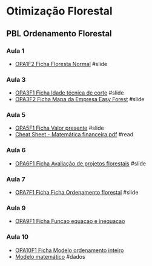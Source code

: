 # Otimização Florestal

## PBL Ordenamento Florestal

### Aula 1

- [OPA1F2 Ficha Floresta Normal](https://htmlpreview.github.io/?https://github.com/Gorgens/otimizacao/blob/main/pbl%20ordenamento/OPA1F2%20Ficha%20Floresta%20Normal/index.html) #slide


### Aula 3

- [OPA3F1 Ficha Idade técnica de corte](https://htmlpreview.github.io/?https://github.com/Gorgens/otimizacao/blob/main/pbl%20ordenamento/OPA3F1%20Ficha%20Idade%20tecnica%20de%20corte/index.html) #slide
- [OPA3F2 Ficha Mapa da Empresa Easy Forest](https://htmlpreview.github.io/?https://github.com/Gorgens/otimizacao/blob/main/pbl%20ordenamento/OPA3F2%20Ficha%20Mapa%20da%20Empresa%20Easy%20Forest/index.html) #slide


### Aula 5
- [OPA5F1 Ficha Valor presente](https://htmlpreview.github.io/?https://github.com/Gorgens/otimizacao/blob/main/pbl%20ordenamento/OPA5F1%20Ficha%20Valor%20presente/index.html) #slide
- [Cheat Sheet - Matemática financeira.pdf](https://github.com/Gorgens/otimizacao/blob/main/pbl%20ordenamento/OPA6F1%20Ficha%20Avaliacao%20de%20projetos%20florestais/Cheat%20Sheet%20-%20Matematica%20financeira.pdf) #read 

### Aula 6
- [OPA6F1 Ficha Avaliação de projetos florestais](https://htmlpreview.github.io/?https://github.com/Gorgens/otimizacao/blob/main/pbl%20ordenamento/OPA6F1%20Ficha%20Avaliacao%20de%20projetos%20florestais/index.html) #slide 

### Aula 7
- [OPA7F1 Ficha Ficha Ordenamento florestal](https://htmlpreview.github.io/?https://github.com/Gorgens/otimizacao/blob/main/pbl%20ordenamento/OPA7F1%20Ficha%20Ordenamento%20florestal/index.html) #slide 

### Aula 9

- [OPA9F1 Ficha Funcao equacao e inequacao](https://htmlpreview.github.io/?https://github.com/Gorgens/otimizacao/blob/main/pbl%20ordenamento/OPA9F1%20Funcao%20equacao%20e%20inequacao/index.html)

### Aula 10
- [OPA10F1 Ficha Modelo ordenamento inteiro](https://htmlpreview.github.io/?https://github.com/Gorgens/otimizacao/blob/main/pbl%20ordenamento/OPA10F1%20Ficha%20Modelo%20ordenamento%20inteiro/index.html)
- [Modelo matemático](https://github.com/Gorgens/otimizacao/blob/main/pbl%20ordenamento/gerador-pl/exemplo.lp) #dados 

